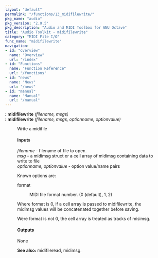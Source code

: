 ```yaml
---
layout: "default"
permalink: "/functions/13_midifilewrite/"
pkg_name: "audio"
pkg_version: "2.0.5"
pkg_description: "Audio and MIDI Toolbox for GNU Octave"
title: "Audio Toolkit - midifilewrite"
category: "MIDI File I/O"
func_name: "midifilewrite"
navigation:
- id: "overview"
  name: "Overview"
  url: "/index"
- id: "Functions"
  name: "Function Reference"
  url: "/functions"
- id: "news"
  name: "News"
  url: "/news"
- id: "manual"
  name: "Manual"
  url: "/manual"
---
```

<dl class="def">
<dt id="index-midifilewrite"><span class="category">: </span><span><em></em> <strong>midifilewrite</strong> <em>(<var>filename</var>, <var>msgs</var>)</em><a href='#index-midifilewrite' class='copiable-anchor'></a></span></dt>
<dt id="index-midifilewrite-1"><span class="category">: </span><span><em></em> <strong>midifilewrite</strong> <em>(<var>filename</var>, <var>msgs</var>, <var>optionname</var>, <var>optionvalue</var>)</em><a href='#index-midifilewrite-1' class='copiable-anchor'></a></span></dt>
<dd><p>Write a midifile
</p>
<span id="Inputs"></span><h4 class="subsubheading">Inputs</h4>
<p><var>filename</var> - filename of file to open.<br>
 <var>msg</var> - a midimsg struct or a cell array of midimsg containing data to write to file<br>
 <var>optionname</var>, <var>optionvalue</var> - option value/name pairs<br>
</p>
<p>Known options are:
 </p><dl compact="compact">
<dt><span>format</span></dt>
<dd><p>MIDI file format number. (0 (default), 1, 2)
 </p></dd>
</dl>

<p>Where format is 0, if a cell array is passed to midifilewrite, the midimsg values will
 be concatenated together before saving.
</p>
<p>Were format is not 0, the cell array is treated as tracks of misimsg.
</p>
<span id="Outputs"></span><h4 class="subsubheading">Outputs</h4>
<p>None
 </p>
<p><strong>See also:</strong> midifileread, midimsg.
 </p></dd></dl>